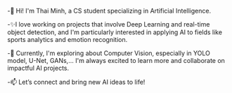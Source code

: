 -👋 Hi! I'm Thai Minh, a CS student specializing in Artificial Intelligence. 

-✨I love working on projects that involve Deep Learning and real-time object detection, and I'm particularly interested in applying AI to fields like sports analytics and emotion recognition.

-🌱 Currently, I'm exploring about Computer Vision, especially in YOLO model, U-Net, GANs,... I'm always excited to learn more and collaborate on impactful AI projects.

-📫 Let’s connect and bring new AI ideas to life!

<!---
MinPr0ba1/MinPr0ba1 is a ✨ special ✨ repository because its `README.md` (this file) appears on your GitHub profile.
You can click the Preview link to take a look at your changes.
--->
